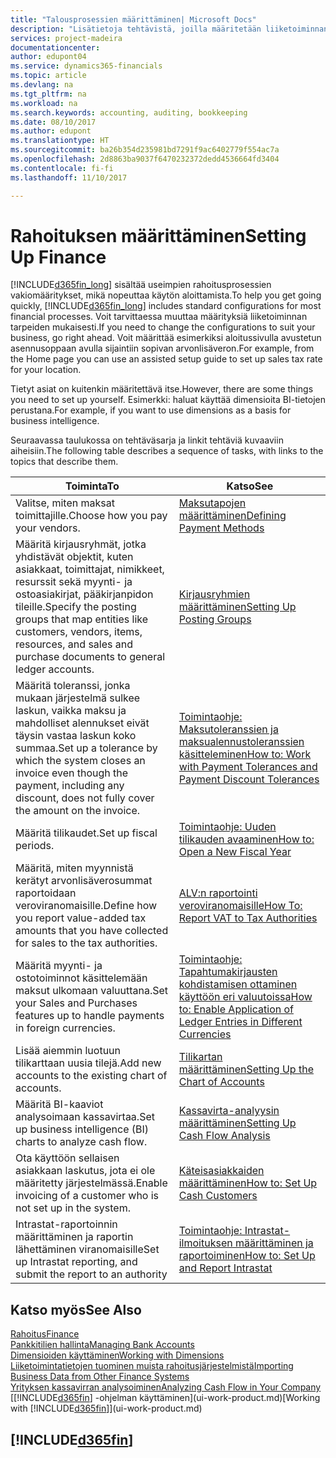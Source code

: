 ```yaml
---
title: "Talousprosessien määrittäminen| Microsoft Docs"
description: "Lisätietoja tehtävistä, joilla määritetään liiketoiminnan taloushallinto laskentatoimen, tilintarkastuksen tai kirjanpidon tarpeita varten."
services: project-madeira
documentationcenter: 
author: edupont04
ms.service: dynamics365-financials
ms.topic: article
ms.devlang: na
ms.tgt_pltfrm: na
ms.workload: na
ms.search.keywords: accounting, auditing, bookkeeping
ms.date: 08/10/2017
ms.author: edupont
ms.translationtype: HT
ms.sourcegitcommit: ba26b354d235981bd7291f9ac6402779f554ac7a
ms.openlocfilehash: 2d8863ba9037f6470232372dedd4536664fd3404
ms.contentlocale: fi-fi
ms.lasthandoff: 11/10/2017

---
```

# <a name="setting-up-finance"></a><span data-ttu-id="2f346-103">Rahoituksen määrittäminen</span><span class="sxs-lookup"><span data-stu-id="2f346-103">Setting Up Finance</span></span>
<span data-ttu-id="2f346-104">[!INCLUDE[d365fin_long](includes/d365fin_long_md.md)] sisältää useimpien rahoitusprosessien vakiomääritykset, mikä nopeuttaa käytön aloittamista.</span><span class="sxs-lookup"><span data-stu-id="2f346-104">To help you get going quickly, [!INCLUDE[d365fin_long](includes/d365fin_long_md.md)] includes standard configurations for most financial processes.</span></span> <span data-ttu-id="2f346-105">Voit tarvittaessa muuttaa määrityksiä liiketoiminnan tarpeiden mukaisesti.</span><span class="sxs-lookup"><span data-stu-id="2f346-105">If you need to change the configurations to suit your business, go right ahead.</span></span> <span data-ttu-id="2f346-106">Voit määrittää esimerkiksi aloitussivulla avustetun asennusoppaan avulla sijaintiin sopivan arvonlisäveron.</span><span class="sxs-lookup"><span data-stu-id="2f346-106">For example, from the Home page you can use an assisted setup guide to set up sales tax rate for your location.</span></span>  

<span data-ttu-id="2f346-107">Tietyt asiat on kuitenkin määritettävä itse.</span><span class="sxs-lookup"><span data-stu-id="2f346-107">However, there are some things you need to set up yourself.</span></span> <span data-ttu-id="2f346-108">Esimerkki: haluat käyttää dimensioita BI-tietojen perustana.</span><span class="sxs-lookup"><span data-stu-id="2f346-108">For example, if you want to use dimensions as a basis for business intelligence.</span></span>  

<span data-ttu-id="2f346-109">Seuraavassa taulukossa on tehtäväsarja ja linkit tehtäviä kuvaaviin aiheisiin.</span><span class="sxs-lookup"><span data-stu-id="2f346-109">The following table describes a sequence of tasks, with links to the topics that describe them.</span></span>

| <span data-ttu-id="2f346-110">Toiminta</span><span class="sxs-lookup"><span data-stu-id="2f346-110">To</span></span> | <span data-ttu-id="2f346-111">Katso</span><span class="sxs-lookup"><span data-stu-id="2f346-111">See</span></span> |
| --- | --- |
| <span data-ttu-id="2f346-112">Valitse, miten maksat toimittajille.</span><span class="sxs-lookup"><span data-stu-id="2f346-112">Choose how you pay your vendors.</span></span> |[<span data-ttu-id="2f346-113">Maksutapojen määrittäminen</span><span class="sxs-lookup"><span data-stu-id="2f346-113">Defining Payment Methods</span></span>](finance-payment-methods.md) |
| <span data-ttu-id="2f346-114">Määritä kirjausryhmät, jotka yhdistävät objektit, kuten asiakkaat, toimittajat, nimikkeet, resurssit sekä myynti- ja ostoasiakirjat, pääkirjanpidon tileille.</span><span class="sxs-lookup"><span data-stu-id="2f346-114">Specify the posting groups that map entities like customers, vendors, items, resources, and sales and purchase documents to general ledger accounts.</span></span> |[<span data-ttu-id="2f346-115">Kirjausryhmien määrittäminen</span><span class="sxs-lookup"><span data-stu-id="2f346-115">Setting Up Posting Groups</span></span>](finance-posting-groups.md)|
|<span data-ttu-id="2f346-116">Määritä toleranssi, jonka mukaan järjestelmä sulkee laskun, vaikka maksu ja mahdolliset alennukset eivät täysin vastaa laskun koko summaa.</span><span class="sxs-lookup"><span data-stu-id="2f346-116">Set up a tolerance by which the system closes an invoice even though the payment, including any discount, does not fully cover the amount on the invoice.</span></span>|[<span data-ttu-id="2f346-117">Toimintaohje: Maksutoleranssien ja maksualennustoleranssien käsitteleminen</span><span class="sxs-lookup"><span data-stu-id="2f346-117">How to: Work with Payment Tolerances and Payment Discount Tolerances</span></span>](finance-payment-tolerance-and-payment-discount-tolerance.md)|
| <span data-ttu-id="2f346-118">Määritä tilikaudet.</span><span class="sxs-lookup"><span data-stu-id="2f346-118">Set up fiscal periods.</span></span> |[<span data-ttu-id="2f346-119">Toimintaohje: Uuden tilikauden avaaminen</span><span class="sxs-lookup"><span data-stu-id="2f346-119">How to: Open a New Fiscal Year</span></span>](finance-how-open-new-fiscal-year.md) |
| <span data-ttu-id="2f346-120">Määritä, miten myynnistä kerätyt arvonlisäverosummat raportoidaan veroviranomaisille.</span><span class="sxs-lookup"><span data-stu-id="2f346-120">Define how you report value-added tax amounts that you have collected for sales to the tax authorities.</span></span> |[<span data-ttu-id="2f346-121">ALV:n raportointi veroviranomaisille</span><span class="sxs-lookup"><span data-stu-id="2f346-121">How To: Report VAT to Tax Authorities</span></span>](finance-how-report-vat.md)|
| <span data-ttu-id="2f346-122">Määritä myynti- ja ostotoiminnot käsittelemään maksut ulkomaan valuuttana.</span><span class="sxs-lookup"><span data-stu-id="2f346-122">Set your Sales and Purchases features up to handle payments in foreign currencies.</span></span>|[<span data-ttu-id="2f346-123">Toimintaohje: Tapahtumakirjausten kohdistamisen ottaminen käyttöön eri valuutoissa</span><span class="sxs-lookup"><span data-stu-id="2f346-123">How to: Enable Application of Ledger Entries in Different Currencies</span></span>](finance-how-enable-application-ledger-entries-different-currencies.md)
| <span data-ttu-id="2f346-124">Lisää aiemmin luotuun tilikarttaan uusia tilejä.</span><span class="sxs-lookup"><span data-stu-id="2f346-124">Add new accounts to the existing chart of accounts.</span></span> |[<span data-ttu-id="2f346-125">Tilikartan määrittäminen</span><span class="sxs-lookup"><span data-stu-id="2f346-125">Setting Up the Chart of Accounts</span></span>](finance-setup-chart-accounts.md) |
| <span data-ttu-id="2f346-126">Määritä BI-kaaviot analysoimaan kassavirtaa.</span><span class="sxs-lookup"><span data-stu-id="2f346-126">Set up business intelligence (BI) charts to analyze cash flow.</span></span> |[<span data-ttu-id="2f346-127">Kassavirta-analyysin määrittäminen</span><span class="sxs-lookup"><span data-stu-id="2f346-127">Setting Up Cash Flow Analysis</span></span>](finance-setup-cash-flow-analyses.md) |
|<span data-ttu-id="2f346-128">Ota käyttöön sellaisen asiakkaan laskutus, jota ei ole määritetty järjestelmässä.</span><span class="sxs-lookup"><span data-stu-id="2f346-128">Enable invoicing of a customer who is not set up in the system.</span></span>|[<span data-ttu-id="2f346-129">Käteisasiakkaiden määrittäminen</span><span class="sxs-lookup"><span data-stu-id="2f346-129">How to: Set Up Cash Customers</span></span>](finance-how-to-set-up-cash-customers.md)|
| <span data-ttu-id="2f346-130">Intrastat-raportoinnin määrittäminen ja raportin lähettäminen viranomaisille</span><span class="sxs-lookup"><span data-stu-id="2f346-130">Set up Intrastat reporting, and submit the report to an authority</span></span> | [<span data-ttu-id="2f346-131">Toimintaohje: Intrastat-ilmoituksen määrittäminen ja raportoiminen</span><span class="sxs-lookup"><span data-stu-id="2f346-131">How to: Set Up and Report Intrastat</span></span>](finance-how-setup-report-intrastat.md)|

## <a name="see-also"></a><span data-ttu-id="2f346-132">Katso myös</span><span class="sxs-lookup"><span data-stu-id="2f346-132">See Also</span></span>
[<span data-ttu-id="2f346-133">Rahoitus</span><span class="sxs-lookup"><span data-stu-id="2f346-133">Finance</span></span>](finance.md)  
[<span data-ttu-id="2f346-134">Pankkitilien hallinta</span><span class="sxs-lookup"><span data-stu-id="2f346-134">Managing Bank Accounts</span></span>](bank-manage-bank-accounts.md)  
[<span data-ttu-id="2f346-135">Dimensioiden käyttäminen</span><span class="sxs-lookup"><span data-stu-id="2f346-135">Working with Dimensions</span></span>](finance-dimensions.md)  
[<span data-ttu-id="2f346-136">Liiketoimintatietojen tuominen muista rahoitusjärjestelmistä</span><span class="sxs-lookup"><span data-stu-id="2f346-136">Importing Business Data from Other Finance Systems</span></span>](upload-data.md)  
[<span data-ttu-id="2f346-137">Yrityksen kassavirran analysoiminen</span><span class="sxs-lookup"><span data-stu-id="2f346-137">Analyzing Cash Flow in Your Company</span></span>](finance-analyze-cash-flow.md)  
<span data-ttu-id="2f346-138">[[!INCLUDE[d365fin](includes/d365fin_md.md)] -ohjelman käyttäminen](ui-work-product.md)</span><span class="sxs-lookup"><span data-stu-id="2f346-138">[Working with [!INCLUDE[d365fin](includes/d365fin_md.md)]](ui-work-product.md)</span></span>  

## [!INCLUDE[d365fin](includes/free_trial_md.md)]

